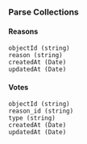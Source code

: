 ### Parse Collections

#### Reasons
```
objectId (string)
reason (string)
createdAt (Date)
updatedAt (Date)
```

#### Votes
```
objectId (string)
reason_id (string)
type (string)
createdAt (Date)
updatedAt (Date)
```

